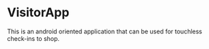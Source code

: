 # VisitorApp
This is an android oriented application that can be used for touchless check-ins to shop.
